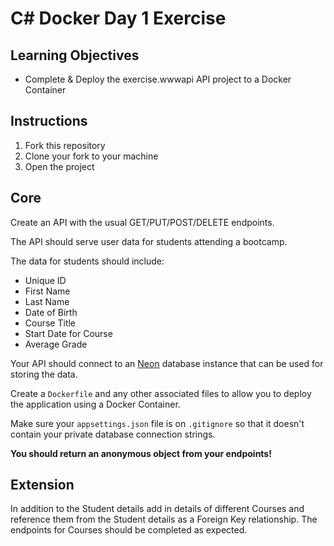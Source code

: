 # C# Docker Day 1 Exercise

## Learning Objectives

- Complete & Deploy the exercise.wwwapi API project to a Docker Container

## Instructions

1. Fork this repository
2. Clone your fork to your machine
3. Open the project

## Core

Create an API with the usual GET/PUT/POST/DELETE endpoints.

The API should serve user data for students attending a bootcamp.

The data for students should include:

- Unique ID
- First Name
- Last Name
- Date of Birth
- Course Title
- Start Date for Course
- Average Grade

Your API should connect to an [Neon](https://neon.tech) database instance that can be used for storing the data.

Create a `Dockerfile` and any other associated files to allow you to deploy the application using a Docker Container.

Make sure your `appsettings.json` file is on `.gitignore` so that it doesn't contain your private database connection strings.

**You should return an anonymous object from your endpoints!**

## Extension

In addition to the Student details add in details of different Courses and reference them from the Student details as a Foreign Key relationship. The endpoints for Courses should be completed as expected.
